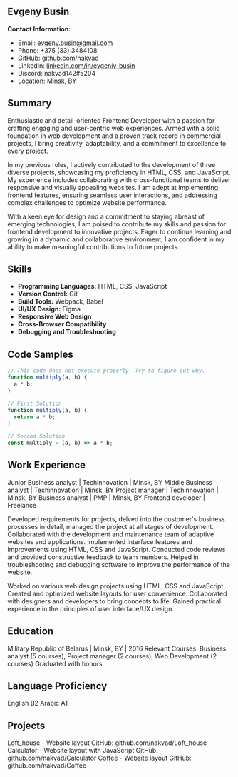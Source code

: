## Evgeny Busin

**Contact Information:**

- Email: evgeny.busin@gmail.com
- Phone: +375 (33) 3484108
- GitHub: [github.com/nakvad](https://github.com/nakvad)
- LinkedIn: [linkedin.com/in/evgeniy-busin](https://www.linkedin.com/in/evgeniy-busin/)
- Discord: nakvad142#5204
- Location: Minsk, BY

## Summary

Enthusiastic and detail-oriented Frontend Developer with a passion for crafting engaging and user-centric web experiences. Armed with a solid foundation in web development and a proven track record in commercial projects, I bring creativity, adaptability, and a commitment to excellence to every project.

In my previous roles, I actively contributed to the development of three diverse projects, showcasing my proficiency in HTML, CSS, and JavaScript. My experience includes collaborating with cross-functional teams to deliver responsive and visually appealing websites. I am adept at implementing frontend features, ensuring seamless user interactions, and addressing complex challenges to optimize website performance.

With a keen eye for design and a commitment to staying abreast of emerging technologies, I am poised to contribute my skills and passion for frontend development to innovative projects. Eager to continue learning and growing in a dynamic and collaborative environment, I am confident in my ability to make meaningful contributions to future projects.

## Skills

- **Programming Languages:** HTML, CSS, JavaScript
- **Version Control:** Git
- **Build Tools:** Webpack, Babel
- **UI/UX Design:** Figma
- **Responsive Web Design**
- **Cross-Browser Compatibility**
- **Debugging and Troubleshooting**

## Code Samples

```javascript
// This code does not execute properly. Try to figure out why.
function multiply(a, b) {
  a * b;
}

// First Solution
function multiply(a, b) {
  return a * b;
}

// Second Solution
const multiply = (a, b) => a * b;
```

## Work Experience

Junior Business analyst | Techinnovation | Minsk, BY
Middle Business analyst | Techinnovation | Minsk, BY
Project manager | Techinnovation | Minsk, BY
Business analyst | PMP | Minsk, BY
Frontend developer | Freelance

Developed requirements for projects, delved into the customer's business processes in detail, managed the project at all stages of development. Collaborated with the development and maintenance team of adaptive websites and applications.
Implemented interface features and improvements using HTML, CSS and JavaScript.
Conducted code reviews and provided constructive feedback to team members.
Helped in troubleshooting and debugging software to improve the performance of the website.

Worked on various web design projects using HTML, CSS and JavaScript.
Created and optimized website layouts for user convenience.
Collaborated with designers and developers to bring concepts to life.
Gained practical experience in the principles of user interface/UX design.

## Education

Military Republic of Belarus | Minsk, BY | 2016
Relevant Courses: Business analyst (5 courses), Project manager (2 courses), Web Development (2 courses)
Graduated with honors

## Language Proficiency

English B2
Arabic A1

## Projects

Loft_house - Website layout
GitHub: github.com/nakvad/Loft_house
Calculator - Website layout with JavaScript
GitHub: github.com/nakvad/Calculator
Coffee - Website layout
GitHub: github.com/nakvad/Coffee
